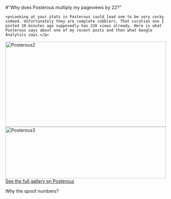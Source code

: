 #"Why does Posterous multiply my pageviews by 22?"


    <p>Looking at your stats in Posterous could lead one to be very cocky indeed. Unfortunately they are complete cobblers. That curation one I posted 20 minutes ago supposedly has 226 views already. Here is what Posterous says about one of my recent posts and then what Google Analytics says.</p>
<p><div class='p_embed p_image_embed'>
<a href="http://getfile0.posterous.com/getfile/files.posterous.com/temp-2011-01-23/uibhtpkiGwsqEdHglFBDAFDhpJwqbwuGjzreDEtdhAJjAuJeehtxxoAtCihC/posterous2.jpg.scaled1000.jpg"><img alt="Posterous2" height="266" src="http://getfile1.posterous.com/getfile/files.posterous.com/temp-2011-01-23/uibhtpkiGwsqEdHglFBDAFDhpJwqbwuGjzreDEtdhAJjAuJeehtxxoAtCihC/posterous2.jpg.scaled500.jpg" width="500" /></a>
<a href="http://getfile3.posterous.com/getfile/files.posterous.com/temp-2011-01-23/BGhFAGDGxcsiCGcyliEbExcnvkJAEtCvanHnaxncisgmjkCpuniCdctyGxgz/posterous3.jpg.scaled1000.jpg"><img alt="Posterous3" height="161" src="http://getfile5.posterous.com/getfile/files.posterous.com/temp-2011-01-23/BGhFAGDGxcsiCGcyliEbExcnvkJAEtCvanHnaxncisgmjkCpuniCdctyGxgz/posterous3.jpg.scaled500.jpg" width="500" /></a>
<div class='p_see_full_gallery'><a href="http://conoroneill.posterous.com/why-does-posterous-multiply-my-pageviews-by-2">See the full gallery on Posterous</a></div>
</div>
</p>
<p>Why the spoof numbers?</p>
  